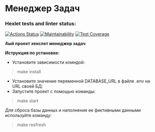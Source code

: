 # Менеджер Задач

### Hexlet tests and linter status:
[![Actions Status](https://github.com/210danila/php-project-57/workflows/hexlet-check/badge.svg)](https://github.com/210danila/php-project-57/actions)
[![Maintainability](https://api.codeclimate.com/v1/badges/f3b63cc7aa1af7e4e153/maintainability)](https://codeclimate.com/github/210danila/php-project-57/maintainability)
[![Test Coverage](https://api.codeclimate.com/v1/badges/f3b63cc7aa1af7e4e153/test_coverage)](https://codeclimate.com/github/210danila/php-project-57/test_coverage)

__4ый проект хекслет менеджер задач__

__Иструкция по установке:__
- Установите зависимости комндой:
> make install
- Установите значение переменной DATABASE_URL в файле .env на URL своей БД:
- Запустите проект с помощью команды:
> make start

Для сброса базы данных и наполнения ее фиктивными данными используйте команду:
> make resfresh